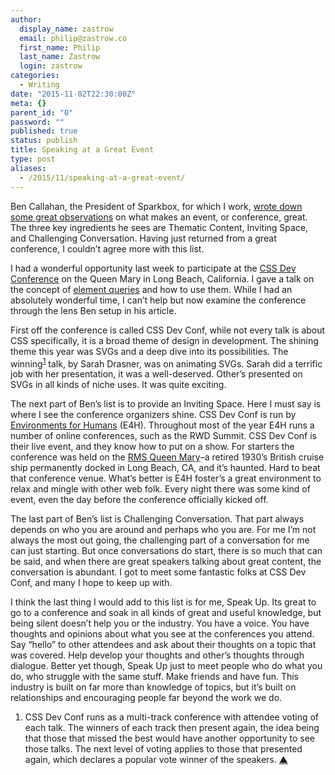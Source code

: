 ```yaml
---
author:
  display_name: zastrow
  email: philip@zastrow.co
  first_name: Philip
  last_name: Zastrow
  login: zastrow
categories:
  - Writing
date: "2015-11-02T22:30:00Z"
meta: {}
parent_id: "0"
password: ""
published: true
status: publish
title: Speaking at a Great Event
type: post
aliases:
  - /2015/11/speaking-at-a-great-event/
---
```

<p>Ben Callahan, the President of Sparkbox, for which I work, <a href="http://words.bencallahan.com/what-makes-a-great-event/">wrote down some great observations</a> on what makes an event, or conference, great. The three key ingredients he sees are Thematic Content, Inviting Space, and Challenging Conversation. Having just returned from a great conference, I couldn’t agree more with this list.</p>
<p>I had a wonderful opportunity last week to participate at the <a href="http://cssdevconf.com">CSS Dev Conference</a> on the Queen Mary in Long Beach, California. I gave a talk on the concept of <a href="http://zastrow.co/speaking/css-dev-conf-2015/">element queries</a> and how to use them. While I had an absolutely wonderful time, I can’t help but now examine the conference through the lens Ben setup in his article.</p>
<p>First off the conference is called CSS Dev Conf, while not every talk is about CSS specifically, it is a broad theme of design in development. The shining theme this year was SVGs and a deep dive into its possibilities. The winning<sup id="fnref:1-2015-11-02"><a href="#fn:1-2015-11-02" class="cmp-footnote">1</a></sup> talk, by Sarah Drasner, was on animating SVGs. Sarah did a terrific job with her presentation, it was a well-deserved. Other’s presented on SVGs in all kinds of niche uses. It was quite exciting.</p>
<p>The next part of Ben’s list is to provide an Inviting Space. Here I must say is where I see the conference organizers shine. CSS Dev Conf is run by <a href="http://environmentsforhumans.com">Environments for Humans</a> (E4H). Throughout most of the year E4H runs a number of online conferences, such as the RWD Summit. CSS Dev Conf is their live event, and they know how to put on a show. For starters the conference was held on the <a href="http://queenmary.com">RMS Queen Mary</a>–a retired 1930’s British cruise ship permanently docked in Long Beach, CA, and it’s haunted. Hard to beat that conference venue. What’s better is E4H foster’s a great environment to relax and mingle with other web folk. Every night there was some kind of event, even the day before the conference officially kicked off.</p>
<p>The last part of Ben’s list is Challenging Conversation. That part always depends on who you are around and perhaps who you are. For me I’m not always the most out going, the challenging part of a conversation for me can just starting. But once conversations do start, there is so much that can be said, and when there are great speakers talking about great content, the conversation is abundant. I got to meet some fantastic folks at CSS Dev Conf, and many I hope to keep up with.</p>
<p>I think the last thing I would add to this list is for me, Speak Up. Its great to go to a conference and soak in all kinds of great and useful knowledge, but being silent doesn’t help you or the industry. You have a voice. You have thoughts and opinions about what you see at the conferences you attend. Say “hello” to other attendees and ask about their thoughts on a topic that was covered. Help develop your thoughts and other’s thoughts through dialogue. Better yet though, Speak Up just to meet people who do what you do, who struggle with the same stuff. Make friends and have fun. This industry is built on far more than knowledge of topics, but it’s built on relationships and encouraging people far beyond the work we do.</p>
<div class="cmp-footnotes">
<ol>
<li id="fn:1-2015-11-02">
<p>CSS Dev Conf runs as a multi-track conference with attendee voting  of each talk. The winners of each track then present again, the idea being that those that missed the best would have another opportunity to see those talks. The next level of voting applies to those that presented again, which declares a popular vote winner of the speakers.&nbsp;<a href="#fnref:1-2015-11-02" class="cmp-footnotes__return-link">&#9650;</a></p>
</li>
</ol>
</div>
